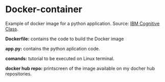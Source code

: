 # Docker-container
Example of docker image for a python application. Source: [IBM Cognitive Class](https://cognitiveclass.ai/courses/docker-essentials). 

**Dockerfile:** contains the code to build the Docker image

**app.py:** contains the python aplication code.

**comands:** tutorial to be executed on Linux terminal. 

**docker hub repo:** printscreen of the image available on my docher hub repositories. 


